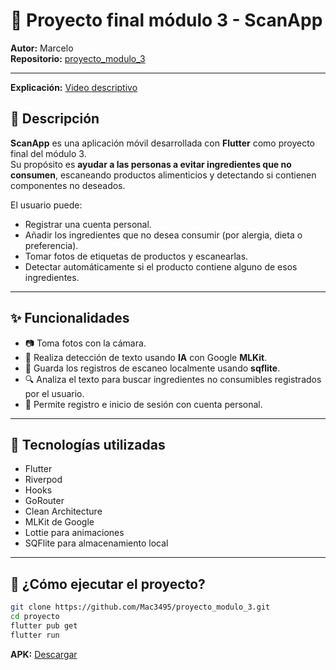 # 📱 Proyecto final módulo 3 - **ScanApp**

**Autor:** Marcelo  
**Repositorio:** [proyecto_modulo_3](https://github.com/Mac3495/proyecto_modulo_3)

---

**Explicación:** [Video descriptivo](https://drive.google.com/file/d/1t8nc_GtDkVVIe0ecMHXGeRSWqQp102I2/view?usp=sharing)

## 📝 Descripción

**ScanApp** es una aplicación móvil desarrollada con **Flutter** como proyecto final del módulo 3.  
Su propósito es **ayudar a las personas a evitar ingredientes que no consumen**, escaneando productos alimenticios y detectando si contienen componentes no deseados.

El usuario puede:
- Registrar una cuenta personal.
- Añadir los ingredientes que no desea consumir (por alergia, dieta o preferencia).
- Tomar fotos de etiquetas de productos y escanearlas.
- Detectar automáticamente si el producto contiene alguno de esos ingredientes.

---

## ✨ Funcionalidades

- 📷 Toma fotos con la cámara.
- 🧠 Realiza detección de texto usando **IA** con Google **MLKit**.
- 💾 Guarda los registros de escaneo localmente usando **sqflite**.
- 🔍 Analiza el texto para buscar ingredientes no consumibles registrados por el usuario.
- 👤 Permite registro e inicio de sesión con cuenta personal.

---

## 🧪 Tecnologías utilizadas

- Flutter
- Riverpod
- Hooks
- GoRouter
- Clean Architecture
- MLKit de Google
- Lottie para animaciones
- SQFlite para almacenamiento local

---

## 🚀 ¿Cómo ejecutar el proyecto?

```bash
git clone https://github.com/Mac3495/proyecto_modulo_3.git
cd proyecto
flutter pub get
flutter run
```

**APK:** [Descargar](https://drive.google.com/file/d/1t_7x9snkHk6ozxvLHgKdhTDOCEhJflLU/view?usp=sharing)